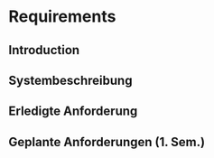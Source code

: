 # Requirements

## Introduction

## Systembeschreibung

## Erledigte Anforderung

## Geplante Anforderungen (1. Sem.)

